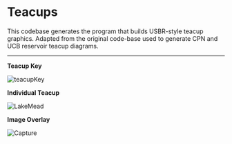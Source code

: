 
# Teacups
This codebase generates the program that builds USBR-style teacup graphics. Adapted from the original code-base used to generate CPN and UCB reservoir teacup diagrams.

---

**Teacup Key**

![teacupKey](https://user-images.githubusercontent.com/8174126/128890718-22126790-ff16-4427-a37d-9883f30e5f4a.png)

**Individual Teacup**

![LakeMead](https://user-images.githubusercontent.com/8174126/128890789-83031b11-e8b1-44b2-adf0-d1c7b6a40388.png)


**Image Overlay**

![Capture](https://user-images.githubusercontent.com/8174126/128890969-5851ef01-f01a-4ceb-9641-24a879025baf.JPG)


